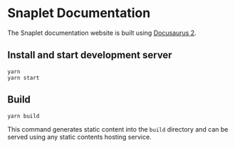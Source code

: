 # Snaplet Documentation

The Snaplet documentation website is built using [Docusaurus 2](https://docusaurus.io/).

## Install and start development server

```console
yarn
yarn start
```

## Build

```console
yarn build
```

This command generates static content into the `build` directory and can be served using any static contents hosting service.